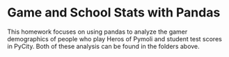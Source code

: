 # Game and School Stats with Pandas 

This homework focuses on using pandas to analyze the gamer demographics of people who play Heros of Pymoli and student test scores in PyCity. Both of these analysis can be found in the folders above. 
